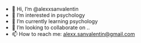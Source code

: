 - 👋 Hi, I’m @alexxsanvalentin
- 👀 I’m interested in psychology
- 🌱 I’m currently learning psychology
- 💞️ I’m looking to collaborate on .. 
- 📫 How to reach me: alexx.sanvalentin@gmail.com

<!---
alexxsanvalentin/alexxsanvalentin is a ✨ special ✨ repository because its `README.md` (this file) appears on your GitHub profile.
You can click the Preview link to take a look at your changes.
--->
